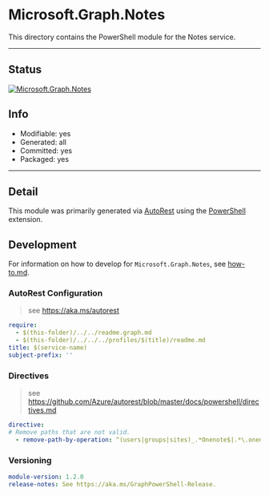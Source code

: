 <!-- region Generated -->
# Microsoft.Graph.Notes
This directory contains the PowerShell module for the Notes service.

---
## Status
[![Microsoft.Graph.Notes](https://img.shields.io/powershellgallery/v/Microsoft.Graph.Notes.svg?style=flat-square&label=Microsoft.Graph.Notes "Microsoft.Graph.Notes")](https://www.powershellgallery.com/packages/Microsoft.Graph.Notes/)

## Info
- Modifiable: yes
- Generated: all
- Committed: yes
- Packaged: yes

---
## Detail
This module was primarily generated via [AutoRest](https://github.com/Azure/autorest) using the [PowerShell](https://github.com/Azure/autorest.powershell) extension.

## Development
For information on how to develop for `Microsoft.Graph.Notes`, see [how-to.md](how-to.md).
<!-- endregion -->

### AutoRest Configuration

> see https://aka.ms/autorest

``` yaml
require:
  - $(this-folder)/../../readme.graph.md
  - $(this-folder)/../../../profiles/$(title)/readme.md
title: $(service-name)
subject-prefix: ''
```

### Directives

> see https://github.com/Azure/autorest/blob/master/docs/powershell/directives.md

``` yaml
directive:
# Remove paths that are not valid.
  - remove-path-by-operation: ^(users|groups|sites)_.*Onenote$|.*\.onenote\..*parent.*|.*\.notebooks_(Get|Update|Delete)Section.*|.*\.notebooks\.section.*|.*\.sectionGroups_(Get|Update|Delete)Section.*|.*\.sectionGroups\.section.*|.*\.sections_(Get|Update|Delete)Pages|.*\.sections.pages.*|.*\.onenote_(List|Create|Update|Delete)(Operations|Resources)
```
### Versioning

``` yaml
module-version: 1.2.0
release-notes: See https://aka.ms/GraphPowerShell-Release.
```
